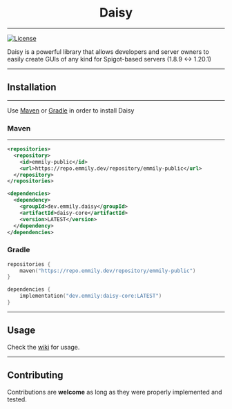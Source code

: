 # <center>Daisy</center>

---------------------------------------------------------------------------

[![License](https://img.shields.io/badge/License-Apache_2.0-blue.svg)](https://opensource.org/licenses/Apache-2.0)

Daisy is a powerful library that allows developers and server owners to
easily create GUIs of any kind for Spigot-based servers (1.8.9 <-> 1.20.1)

---------------------------------------------------------------------------

## Installation

---------------------------------------------------------------------------

Use [Maven](https://maven.apache.org/) or [Gradle](https://gradle.org/) in
order to install Daisy

### Maven

---------------------------------------------------------------------------

```xml
<repositories>
  <repository>
    <id>emmily-public</id>
    <url>https://repo.emmily.dev/repository/emmily-public</url>
  </repository>
</repositories>
```

```xml
<dependencies>
  <dependency>
    <groupId>dev.emmily.daisy</groupId>
    <artifactId>daisy-core</artifactId>
    <version>LATEST</version>
  </dependency>
</dependencies>

```

### Gradle

```kotlin
repositories {
    maven("https://repo.emmily.dev/repository/emmily-public")
}

dependencies {
    implementation("dev.emmily:daisy-core:LATEST")
}
```

---------------------------------------------------------------------------

## Usage

Check the [wiki](https://github.com/emmily-development/daisy/wiki) for 
usage.

---------------------------------------------------------------------------

## Contributing

Contributions are **welcome** as long as they were properly implemented and
tested.
